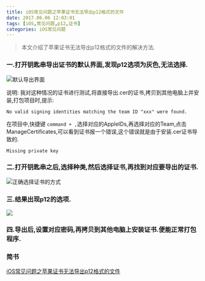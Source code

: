 ```yaml
---
title: iOS常见问题之苹果证书无法导出p12格式的文件
date: 2017.06.06 12:03:01
tags: [iOS,常见问题,p12,证书]
categories: iOS常见问题
---
```


>本文介绍了苹果证书无法导出p12格式的文件的解决方法.
### 一.打开钥匙串导出证书的默认界面,发现p12选项为灰色,无法选择.

![默认导出界面](http://upload-images.jianshu.io/upload_images/3284707-2d38a50e4a07a158.jpeg?imageMogr2/auto-orient/strip%7CimageView2/2/w/1240)

说明:
我对这种情况的证书进行测试,将直接导出.cer的证书,拷贝到其他电脑上并安装,打包项目时,提示:
```objc
No valid signing identities matching the team ID "xxx" were found.
```
在项目中,快捷键 `command + ,`选择对应的AppleIDs,再选择对应的Team,点击ManageCertificates,可以看到证书报一个错误,这个错误就是由于安装.cer证书导致的.
```objc
Missing private key
```
### 二.打开钥匙串之后,选择种类,然后选择证书,再找到对应要导出的证书.

![正确选择证书的方式](http://upload-images.jianshu.io/upload_images/3284707-762bd4f2705a78f5.png?imageMogr2/auto-orient/strip%7CimageView2/2/w/1240)

### 三.结果出现p12的选项.

![](http://upload-images.jianshu.io/upload_images/3284707-2823d7be1662b54e.png?imageMogr2/auto-orient/strip%7CimageView2/2/w/1240)

### 四.导出后,设置对应密码,再拷贝到其他电脑上安装证书.便能正常打包程序.

### 简书
[iOS常见问题之苹果证书无法导出p12格式的文件](http://www.jianshu.com/p/824bfcef4a13)
